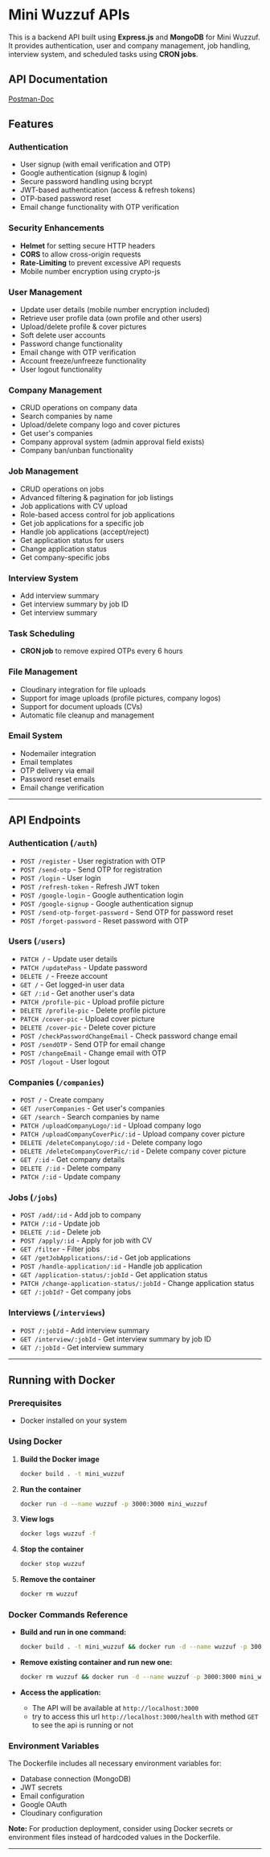 # Mini Wuzzuf APIs

This is a backend API built using **Express.js** and **MongoDB** for Mini Wuzzuf. It provides authentication, user and company management, job handling, interview system, and scheduled tasks using **CRON jobs**.

## API Documentation

[Postman-Doc](https://documenter.getpostman.com/view/25674968/2sAYdmmTd4)

## Features

### Authentication

- User signup (with email verification and OTP)
- Google authentication (signup & login)
- Secure password handling using bcrypt
- JWT-based authentication (access & refresh tokens)
- OTP-based password reset
- Email change functionality with OTP verification

### Security Enhancements

- **Helmet** for setting secure HTTP headers
- **CORS** to allow cross-origin requests
- **Rate-Limiting** to prevent excessive API requests
- Mobile number encryption using crypto-js

### User Management

- Update user details (mobile number encryption included)
- Retrieve user profile data (own profile and other users)
- Upload/delete profile & cover pictures
- Soft delete user accounts
- Password change functionality
- Email change with OTP verification
- Account freeze/unfreeze functionality
- User logout functionality

### Company Management

- CRUD operations on company data
- Search companies by name
- Upload/delete company logo and cover pictures
- Get user's companies
- Company approval system (admin approval field exists)
- Company ban/unban functionality

### Job Management

- CRUD operations on jobs
- Advanced filtering & pagination for job listings
- Job applications with CV upload
- Role-based access control for job applications
- Get job applications for a specific job
- Handle job applications (accept/reject)
- Get application status for users
- Change application status
- Get company-specific jobs

### Interview System

- Add interview summary
- Get interview summary by job ID
- Get interview summary

### Task Scheduling

- **CRON job** to remove expired OTPs every 6 hours

### File Management

- Cloudinary integration for file uploads
- Support for image uploads (profile pictures, company logos)
- Support for document uploads (CVs)
- Automatic file cleanup and management

### Email System

- Nodemailer integration
- Email templates
- OTP delivery via email
- Password reset emails
- Email change verification

---

## API Endpoints

### Authentication (`/auth`)

- `POST /register` - User registration with OTP
- `POST /send-otp` - Send OTP for registration
- `POST /login` - User login
- `POST /refresh-token` - Refresh JWT token
- `POST /google-login` - Google authentication login
- `POST /google-signup` - Google authentication signup
- `POST /send-otp-forget-password` - Send OTP for password reset
- `POST /forget-password` - Reset password with OTP

### Users (`/users`)

- `PATCH /` - Update user details
- `PATCH /updatePass` - Update password
- `DELETE /` - Freeze account
- `GET /` - Get logged-in user data
- `GET /:id` - Get another user's data
- `PATCH /profile-pic` - Upload profile picture
- `DELETE /profile-pic` - Delete profile picture
- `PATCH /cover-pic` - Upload cover picture
- `DELETE /cover-pic` - Delete cover picture
- `POST /checkPasswordChangeEmail` - Check password change email
- `POST /sendOTP` - Send OTP for email change
- `POST /changeEmail` - Change email with OTP
- `POST /logout` - User logout

### Companies (`/companies`)

- `POST /` - Create company
- `GET /userCompanies` - Get user's companies
- `GET /search` - Search companies by name
- `PATCH /uploadCompanyLogo/:id` - Upload company logo
- `PATCH /uploadCompanyCoverPic/:id` - Upload company cover picture
- `DELETE /deleteCompanyLogo/:id` - Delete company logo
- `DELETE /deleteCompanyCoverPic/:id` - Delete company cover picture
- `GET /:id` - Get company details
- `DELETE /:id` - Delete company
- `PATCH /:id` - Update company

### Jobs (`/jobs`)

- `POST /add/:id` - Add job to company
- `PATCH /:id` - Update job
- `DELETE /:id` - Delete job
- `POST /apply/:id` - Apply for job with CV
- `GET /filter` - Filter jobs
- `GET /getJobApplications/:id` - Get job applications
- `POST /handle-application/:id` - Handle job application
- `GET /application-status/:jobId` - Get application status
- `PATCH /change-application-status/:jobId` - Change application status
- `GET /:jobId?` - Get company jobs

### Interviews (`/interviews`)

- `POST /:jobId` - Add interview summary
- `GET /interview/:jobId` - Get interview summary by job ID
- `GET /:jobId` - Get interview summary

---

## Running with Docker

### Prerequisites

- Docker installed on your system

### Using Docker

1. **Build the Docker image**

   ```bash
   docker build . -t mini_wuzzuf
   ```

2. **Run the container**

   ```bash
   docker run -d --name wuzzuf -p 3000:3000 mini_wuzzuf
   ```

3. **View logs**

   ```bash
   docker logs wuzzuf -f
   ```

4. **Stop the container**

   ```bash
   docker stop wuzzuf
   ```

5. **Remove the container**
   ```bash
   docker rm wuzzuf
   ```

### Docker Commands Reference

- **Build and run in one command:**

  ```bash
  docker build . -t mini_wuzzuf && docker run -d --name wuzzuf -p 3000:3000 mini_wuzzuf
  ```

- **Remove existing container and run new one:**

  ```bash
  docker rm wuzzuf && docker run -d --name wuzzuf -p 3000:3000 mini_wuzzuf
  ```

- **Access the application:**
  - The API will be available at `http://localhost:3000`
  - try to access this url `http://localhost:3000/health` with method `GET` to see the api is running or not

### Environment Variables

The Dockerfile includes all necessary environment variables for:

- Database connection (MongoDB)
- JWT secrets
- Email configuration
- Google OAuth
- Cloudinary configuration

**Note:** For production deployment, consider using Docker secrets or environment files instead of hardcoded values in the Dockerfile.

---
